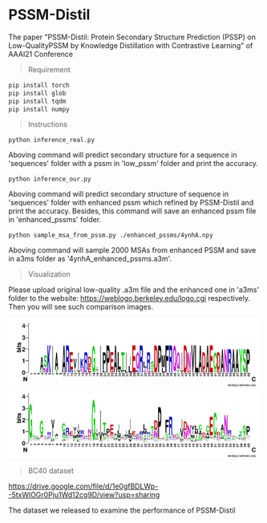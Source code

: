 # PSSM-Distil
The paper "PSSM-Distil: Protein Secondary Structure Prediction (PSSP) on Low-QualityPSSM by Knowledge Distillation with Contrastive Learning" of AAAI21 Conference

> Requirement
>
>
    pip install torch
    pip install glob
    pip install tqdm
    pip install numpy

> Instructions

    python inference_real.py
    
Aboving command will predict secondary structure for a sequence in 'sequences' folder with a pssm in 'low_pssm' folder and print the accuracy.

    python inference_our.py
    
Aboving command will predict secondary structure of sequence in 'sequences' folder with enhanced pssm which refined by PSSM-Distil and print the accuracy. 
Besides, this command will save an enhanced pssm file in 'enhanced_pssms' folder.

    python sample_msa_from_pssm.py ./enhanced_pssms/4ynhA.npy
    
Aboving command will sample 2000 MSAs from enhanced PSSM and save in a3ms folder as '4ynhA_enhanced_pssms.a3m'.

> Visualization

Please upload original low-quality .a3m file and the enhanced one in 'a3ms' folder to the website: https://weblogo.berkeley.edu/logo.cgi respectively.
Then you will see such comparison images.

<img src="./img/file5ca7md.png" width="500px" alt='low real PSSM'/>
<img src="./img/filelXoHzj.png" width="500px" alt='enhanced PSSM'/>

> BC40 dataset

https://drive.google.com/file/d/1e0gfBDLWp--5txWlOGr0Pju1Wd12cg9D/view?usp=sharing

The dataset we released to examine the performance of PSSM-Distil


